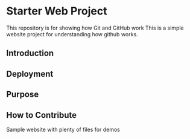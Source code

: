 # Starter Web Project

This repository is for showing how Git and GitHub work
This is a simple website project for understanding how github works.

## Introduction

## Deployment

## Purpose

## How to Contribute

Sample website with plenty of files for demos